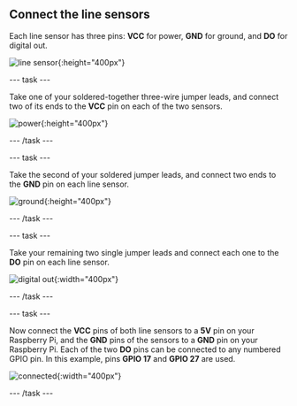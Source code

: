 ## Connect the line sensors

Each line sensor has three pins: **VCC** for power, **GND** for ground, and **DO** for digital out.

![line sensor](images/sensor.jpg){:height="400px"}

--- task ---

Take one of your soldered-together three-wire jumper leads, and connect two of its ends to the **VCC** pin on each of the two sensors.

![power](images/power.jpg){:height="400px"}

--- /task ---

--- task ---

Take the second of your soldered jumper leads, and connect two ends to the **GND** pin on each line sensor.

![ground](images/ground.jpg){:height="400px"}

--- /task ---

--- task ---

Take your remaining two single jumper leads and connect each one to the **DO** pin on each line sensor.

![digital out](images/digital_out.jpg){:width="400px"}

--- /task ---

--- task ---

Now connect the **VCC** pins of both line sensors to a **5V** pin on your Raspberry Pi, and the **GND** pins of the sensors to a **GND** pin on your Raspberry Pi. Each of the two **DO** pins can be connected to any numbered GPIO pin. In this example, pins **GPIO 17** and **GPIO 27** are used.

![connected](images/connected.jpg){:width="400px"}

--- /task ---
